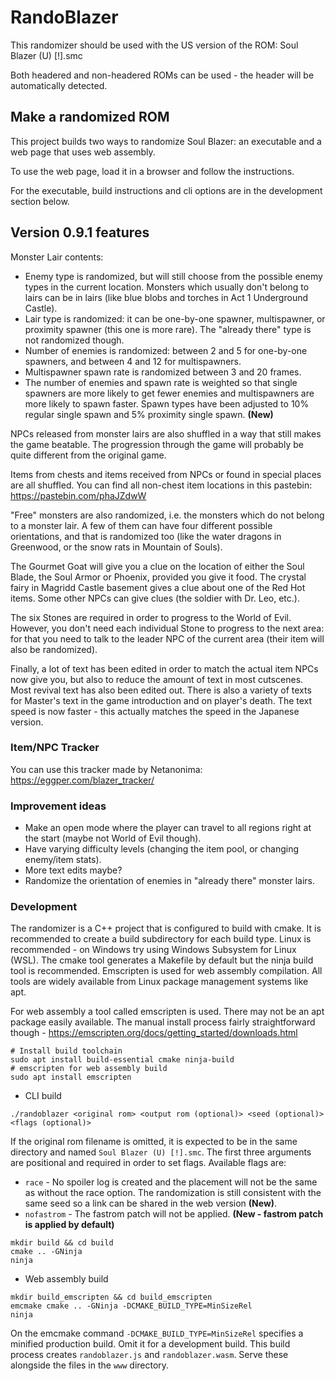 # RandoBlazer

This randomizer should be used with the US version of the ROM: 
  Soul Blazer (U) [!].smc

Both headered and non-headered ROMs can be used - the header will be automatically detected.
  
## Make a randomized ROM

This project builds two ways to randomize Soul Blazer: an executable and a web page that uses web assembly.

To use the web page, load it in a browser and follow the instructions.

For the executable, build instructions and cli options are in the development section below.

## Version 0.9.1 features

Monster Lair contents:
 - Enemy type is randomized, but will still choose from the possible enemy types in the current location. Monsters which usually don't belong to lairs can be in lairs (like blue blobs and torches in Act 1 Underground Castle).
 - Lair type is randomized: it can be one-by-one spawner, multispawner, or proximity spawner (this one is more rare). The "already there" type is not randomized though.
 - Number of enemies is randomized: between 2 and 5 for one-by-one spawners, and between 4 and 12 for multispawners.
 - Multispawner spawn rate is randomized between 3 and 20 frames.
 - The number of enemies and spawn rate is weighted so that single spawners are more likely to get fewer enemies and multispawners are more likely to spawn faster. Spawn types have been adjusted to 10% regular single spawn and 5% proximity single spawn. **(New)**
 
NPCs released from monster lairs are also shuffled in a way that still makes the game beatable. The progression through the game will probably be quite different from the original game.

Items from chests and items received from NPCs or found in special places are all shuffled. You can find all non-chest item locations in this pastebin:
https://pastebin.com/phaJZdwW

"Free" monsters are also randomized, i.e. the monsters which do not belong to a monster lair. A few of them can have four different possible orientations, and that is randomized too (like the water dragons in Greenwood, or the snow rats in Mountain of Souls).

The Gourmet Goat will give you a clue on the location of either the Soul Blade, the Soul Armor or Phoenix, provided you give it food. The crystal fairy in Magridd Castle basement gives a clue about one of the Red Hot items. Some other NPCs can give clues (the soldier with Dr. Leo, etc.).

The six Stones are required in order to progress to the World of Evil. However, you don't need each individual Stone to progress to the next area: for that you need to talk to the leader NPC of the current area (their item will also be randomized).

Finally, a lot of text has been edited in order to match the actual item NPCs now give you, but also to reduce the amount of text in most cutscenes. Most revival text has also been edited out. There is also a variety of texts for Master's text in the game introduction and on player's death. The text speed is now faster - this actually matches the speed in the Japanese version.

### Item/NPC Tracker

You can use this tracker made by Netanonima: https://eggper.com/blazer_tracker/

### Improvement ideas

 - Make an open mode where the player can travel to all regions right at the start (maybe not World of Evil though).
 - Have varying difficulty levels (changing the item pool, or changing enemy/item stats).
 - More text edits maybe?
 - Randomize the orientation of enemies in "already there" monster lairs.

### Development

The randomizer is a C++ project that is configured to build with cmake. It is recommended to create a build subdirectory for each build type. Linux is recommended - on Windows try using Windows Subsystem for Linux (WSL). The cmake tool generates a Makefile by default but the ninja build tool is recommended. Emscripten is used for web assembly compilation. All tools are widely available from Linux package management systems like apt.

For web assembly a tool called emscripten is used. There may not be an apt package easily available.
The manual install process fairly straightforward though - https://emscripten.org/docs/getting_started/downloads.html

```
# Install build toolchain
sudo apt install build-essential cmake ninja-build
# emscripten for web assembly build
sudo apt install emscripten
```

 - CLI build

```./randoblazer <original rom> <output rom (optional)> <seed (optional)> <flags (optional)>```

If the original rom filename is omitted, it is expected to be in the same directory and named `Soul Blazer (U) [!].smc`. The first three arguments are positional and required in order to set flags. Available flags are:
* `race` - No spoiler log is created and the placement will not be the same as without the race option. The randomization is still consistent with the same seed so a link can be shared in the web version **(New)**.
* `nofastrom` - The fastrom patch will not be applied. **(New - fastrom patch is applied by default)**
 ```
 mkdir build && cd build
 cmake .. -GNinja
 ninja
 ```

 - Web assembly build
 ```
 mkdir build_emscripten && cd build_emscripten
 emcmake cmake .. -GNinja -DCMAKE_BUILD_TYPE=MinSizeRel
 ninja
 ```
 On the emcmake command `-DCMAKE_BUILD_TYPE=MinSizeRel` specifies a minified production build. Omit it for a development build. This build process creates `randoblazer.js` and `randoblazer.wasm`. Serve these alongside the files in the `www` directory.
